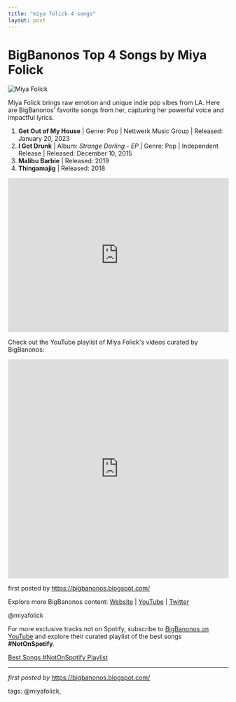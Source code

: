 ```yaml
---
title: "miya folick 4 songs"
layout: post
---
```

<h1>BigBanonos Top 4 Songs by Miya Folick</h1>
<img src="https://i.ytimg.com/vi/Zp5aYXL24vo/maxresdefault.jpg" alt="Miya Folick"> <p>Miya Folick brings raw emotion and unique indie pop vibes from LA. Here are BigBanonos' favorite songs from her, capturing her powerful voice and impactful lyrics.</p> <ol> <li><strong>Get Out of My House</strong> | Genre: Pop | Nettwerk Music Group | Released: January 20, 2023</li> <li><strong>I Got Drunk</strong> | Album: <em>Strange Darling - EP</em> | Genre: Pop | Independent Release | Released: December 10, 2015</li> <li><strong>Malibu Barbie</strong> | Released: 2019</li> <li><strong>Thingamajig</strong> | Released: 2018</li>
</ol> <div> <iframe src="https://open.spotify.com/embed/playlist/5J57nECeoacygMkol4QgmL?utm_source=generator" width="100%" height="352" frameborder="0" allow="autoplay; clipboard-write; encrypted-media; fullscreen; picture-in-picture" loading="lazy" allowfullscreen></iframe>
</div> <p>Check out the YouTube playlist of Miya Folick's videos curated by BigBanonos:</p>
<div> <iframe allow="autoplay; encrypted-media" allowfullscreen="" frameborder="0" height="500" src="https://www.youtube.com/embed/videoseries?list=PLtuNtuTatqI1CD1asyjq6EPYSoFRv7F9g" width="100%"></iframe>
</div> <p>first posted by <a href="https://bigbanonos.blogspot.com/">https://bigbanonos.blogspot.com/</a></p> <div> <p>Explore more BigBanonos content: <a href="https://bigbanonos.blogspot.com/">Website</a> | <a href="https.com/bigbanonos">YouTube</a> | <a href="https://x.com/bigbanonos">Twitter</a></p>
</div> <!-- Tags -->
<p>@miyafolick</p>


<!--Subscribe and Playlist Links-->
<div>
    <p>For more exclusive tracks not on Spotify, subscribe to <a href="https://www.youtube.com/@BigBanonos" target="_blank">BigBanonos on YouTube</a> and explore their curated playlist of the best songs <strong>#NotOnSpotify</strong>.</p>
    <p><a href="https://www.youtube.com/playlist?list=PLtuNtuTatqI0kFahUCbtbfenC_ET5O_tr" target="_blank">Best Songs #NotOnSpotify Playlist<br /></a></p></div>

<hr />

<p><em>first posted by</em> <a href="https://bigbanonos.blogspot.com/" rel="noopener" target="_new">https://bigbanonos.blogspot.com/</a></p>

<p>tags: @miyafolick,</p>
